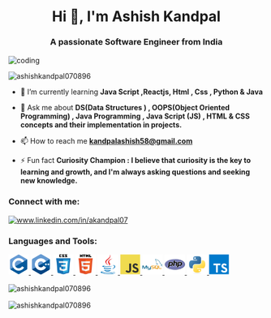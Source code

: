 <h1 align="center">Hi 👋, I'm Ashish Kandpal</h1>
<h3 align="center">A passionate Software Engineer from India</h3>

<img align="center" alt="coding" width="400" src=https://github.com/Gaurav-creater317/Gaurav-creater317/blob/main/Gaurav.gif>

<p align="left"> <img src="https://komarev.com/ghpvc/?username=ashishkandpal070896&label=Profile%20views&color=0e75b6&style=flat" alt="ashishkandpal070896" /> </p>

- 🌱 I’m currently learning **Java Script ,Reactjs, Html , Css , Python & Java**

- 💬 Ask me about **DS(Data Structures ) , OOPS(Object Oriented Programming) , Java Programming , Java Script (JS) , HTML & CSS concepts and their implementation in projects.**

- 📫 How to reach me **kandpalashish58@gmail.com**

- ⚡ Fun fact **Curiosity Champion : I believe that curiosity is the key to learning and growth, and I'm always asking questions and seeking new knowledge.**

<h3 align="left">Connect with me:</h3>
<p align="left">
<a href="https://linkedin.com/in/www.linkedin.com/in/akandpal07" target="blank"><img align="center" src="https://raw.githubusercontent.com/rahuldkjain/github-profile-readme-generator/master/src/images/icons/Social/linked-in-alt.svg" alt="www.linkedin.com/in/akandpal07" height="30" width="40" /></a>
</p>

<h3 align="left">Languages and Tools:</h3>
<p align="left"> <a href="https://www.cprogramming.com/" target="_blank" rel="noreferrer"> <img src="https://raw.githubusercontent.com/devicons/devicon/master/icons/c/c-original.svg" alt="c" width="40" height="40"/> </a> <a href="https://www.w3schools.com/cpp/" target="_blank" rel="noreferrer"> <img src="https://raw.githubusercontent.com/devicons/devicon/master/icons/cplusplus/cplusplus-original.svg" alt="cplusplus" width="40" height="40"/> </a> <a href="https://www.w3schools.com/css/" target="_blank" rel="noreferrer"> <img src="https://raw.githubusercontent.com/devicons/devicon/master/icons/css3/css3-original-wordmark.svg" alt="css3" width="40" height="40"/> </a> <a href="https://www.w3.org/html/" target="_blank" rel="noreferrer"> <img src="https://raw.githubusercontent.com/devicons/devicon/master/icons/html5/html5-original-wordmark.svg" alt="html5" width="40" height="40"/> </a> <a href="https://www.java.com" target="_blank" rel="noreferrer"> <img src="https://raw.githubusercontent.com/devicons/devicon/master/icons/java/java-original.svg" alt="java" width="40" height="40"/> </a> <a href="https://developer.mozilla.org/en-US/docs/Web/JavaScript" target="_blank" rel="noreferrer"> <img src="https://raw.githubusercontent.com/devicons/devicon/master/icons/javascript/javascript-original.svg" alt="javascript" width="40" height="40"/> </a> <a href="https://www.mysql.com/" target="_blank" rel="noreferrer"> <img src="https://raw.githubusercontent.com/devicons/devicon/master/icons/mysql/mysql-original-wordmark.svg" alt="mysql" width="40" height="40"/> </a> <a href="https://www.php.net" target="_blank" rel="noreferrer"> <img src="https://raw.githubusercontent.com/devicons/devicon/master/icons/php/php-original.svg" alt="php" width="40" height="40"/> </a> <a href="https://www.python.org" target="_blank" rel="noreferrer"> <img src="https://raw.githubusercontent.com/devicons/devicon/master/icons/python/python-original.svg" alt="python" width="40" height="40"/> </a> <a href="https://www.typescriptlang.org/" target="_blank" rel="noreferrer"> <img src="https://raw.githubusercontent.com/devicons/devicon/master/icons/typescript/typescript-original.svg" alt="typescript" width="40" height="40"/> </a> </p>

<p><img align="center" src="https://github-readme-stats.vercel.app/api/top-langs?username=ashishkandpal070896&show_icons=true&locale=en&layout=compact" alt="ashishkandpal070896" /></p>

<p><img align="center" src="https://github-readme-streak-stats.herokuapp.com/?user=ashishkandpal070896&" alt="ashishkandpal070896" /></p>
